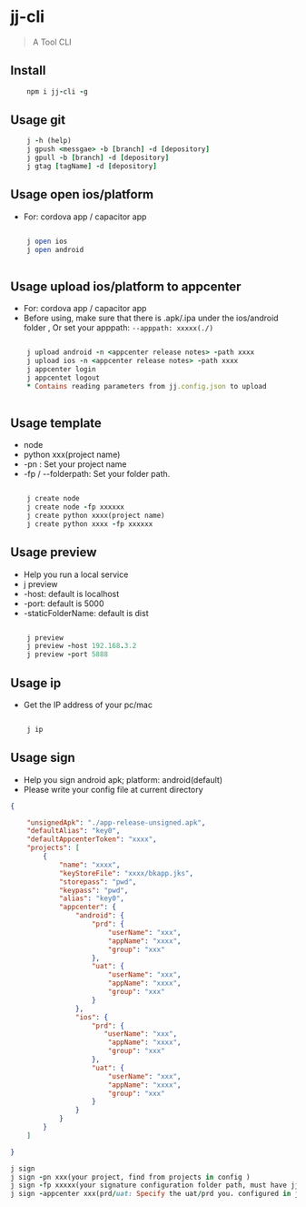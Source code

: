 # jj-cli

> A Tool CLI

## Install

```ruby
    npm i jj-cli -g
```

## Usage git 

```ruby
    j -h (help)
    j gpush <messgae> -b [branch] -d [depository]
    j gpull -b [branch] -d [depository]
    j gtag [tagName] -d [depository]
```

## Usage open ios/platform

* For: cordova app / capacitor app

```ruby

    j open ios
    j open android
    
```

## Usage upload ios/platform to appcenter

* For: cordova app / capacitor app
* Before using, make sure that there is .apk/.ipa under the ios/android folder , Or set your apppath: `--apppath: xxxxx(./)`

```ruby

    j upload android -n <appcenter release notes> -path xxxx
    j upload ios -n <appcenter release notes> -path xxxx
    j appcenter login
    j appcentet logout
    * Contains reading parameters from jj.config.json to upload 
    
```

## Usage template

* node
* python xxx(project name)
* -pn : Set your project name
* -fp / --folderpath: Set your folder path.
  

```ruby

    j create node 
    j create node -fp xxxxxx
    j create python xxxx(project name)
    j create python xxxx -fp xxxxxx
```

## Usage preview 

* Help you run a local service 
* j preview 
* -host:                default is localhost
* -port:                default is 5000
* -staticFolderName:    default is dist 

```ruby

    j preview
    j preview -host 192.168.3.2
    j preview -port 5888
```

## Usage ip

* Get the IP address of your pc/mac

```ruby

    j ip
```

## Usage sign

* Help you sign android apk; platform: android(default)
* Please write your config file at current directory

```json
{

    "unsignedApk": "./app-release-unsigned.apk",
    "defaultAlias": "key0",
    "defaultAppcenterToken": "xxxx",
    "projects": [
        {
            "name": "xxxx",
            "keyStoreFile": "xxxx/bkapp.jks",
            "storepass": "pwd",
            "keypass": "pwd",
            "alias": "key0",
            "appcenter": {
                "android": {
                    "prd": {
                        "userName": "xxx",
                        "appName": "xxxx",
                        "group": "xxx"
                    },
                    "uat": {
                        "userName": "xxx",
                        "appName": "xxxx",
                        "group": "xxx"
                    }
                },
                "ios": {
                    "prd": {
                       "userName": "xxx",
                        "appName": "xxxx",
                        "group": "xxx"
                    },
                    "uat": {
                        "userName": "xxx",
                        "appName": "xxxx",
                        "group": "xxx"
                    }
                }
            }
        }
    ]

}
```

```ruby
j sign
j sign -pn xxx(your project, find from projects in config )
j sign -fp xxxxx(your signature configuration folder path, must have jj.config.json, jks...)
j sign -appcenter xxx(prd/uat: Specify the uat/prd you. configured in jj.config.json )
```
